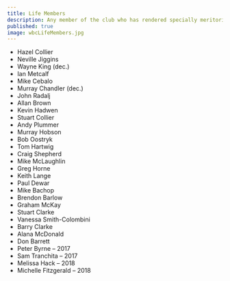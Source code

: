 ```yaml
---
title: Life Members
description: Any member of the club who has rendered specially meritorious direct service to the club may be elected as a Life Member.
published: true
image: wbcLifeMembers.jpg
---
```


- Hazel Collier
- Neville Jiggins
- Wayne King (dec.)
- Ian Metcalf
- Mike Cebalo
- Murray Chandler (dec.)
- John Radalj
- Allan Brown
- Kevin Hadwen
- Stuart Collier
- Andy Plummer
- Murray Hobson
- Bob Oostryk
- Tom Hartwig
- Craig Shepherd
- Mike McLaughlin
- Greg Horne
- Keith Lange
- Paul Dewar
- Mike Bachop
- Brendon Barlow
- Graham McKay
- Stuart Clarke
- Vanessa Smith-Colombini
- Barry Clarke
- Alana McDonald
- Don Barrett
- Peter Byrne – 2017
- Sam Tranchita – 2017
- Melissa Hack – 2018
- Michelle Fitzgerald – 2018
